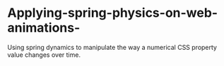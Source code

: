 # Applying-spring-physics-on-web-animations-
Using spring dynamics to manipulate the way a numerical CSS property value changes over time. 

